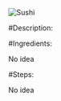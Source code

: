 ![Sushi](https://images.smulweb.nl/recepten/199911/168121/high_res/sushii.jpg)

#Description:

#Ingredients:

No idea

#Steps:

No idea
